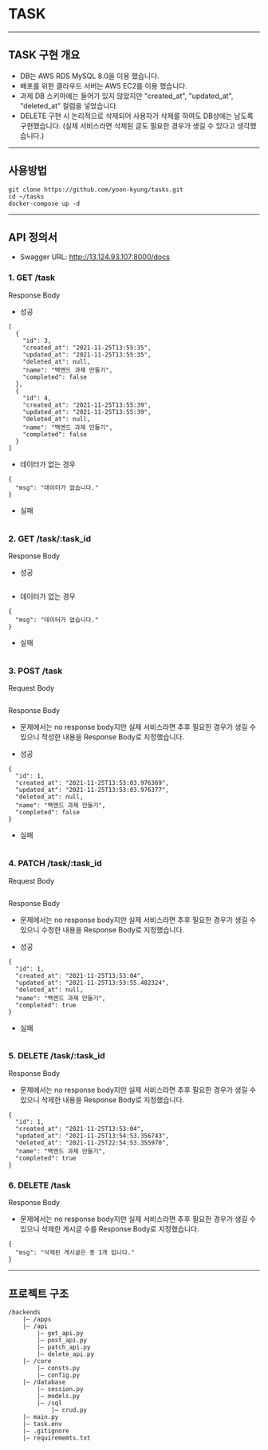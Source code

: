 # TASK
----

## TASK 구현 개요
- DB는 AWS RDS MySQL 8.0을 이용 했습니다.
- 배포를 위한 클라우드 서버는 AWS EC2를 이용 했습니다.
- 과제 DB 스키마에는 들어가 있지 않았지만 "created_at", "updated_at", "deleted_at" 컬럼을 넣었습니다.
- DELETE 구현 시 논리적으로 삭제되어 사용자가 삭제를 하여도 DB상에는 남도록 구현했습니다. (실제 서비스라면 삭제된 글도 필요한 경우가 생길 수 있다고 생각했습니다.)

----

## 사용방법
```
git clone https://github.com/yoon-kyung/tasks.git
cd ~/tasks
docker-compose up -d
```

----

## API 정의서
- Swagger URL: http://13.124.93.107:8000/docs

### 1. GET /task
Response Body
- 성공
```
[
  {
    "id": 3,
    "created_at": "2021-11-25T13:55:35",
    "updated_at": "2021-11-25T13:55:35",
    "deleted_at": null,
    "name": "백엔드 과제 만들기",
    "completed": false
  },
  {
    "id": 4,
    "created_at": "2021-11-25T13:55:39",
    "updated_at": "2021-11-25T13:55:39",
    "deleted_at": null,
    "name": "백엔드 과제 만들기",
    "completed": false
  }
]
```
- 데이터가 없는 경우
```
{
  "msg": "데이터가 없습니다."
}
```
- 실패
```
```

### 2. GET /task/:task_id
Response Body
- 성공
```
```
- 데이터가 없는 경우
```
{
  "msg": "데이터가 없습니다."
}
```
- 실패
```
```

### 3. POST /task
Request Body
```
```

Response Body
- 문제에서는 no response body지만 실제 서비스라면 추후 필요한 경우가 생길 수 있으니 작성한 내용을 Response Body로 지정했습니다.

- 성공
```
{
  "id": 1,
  "created_at": "2021-11-25T13:53:03.976369",
  "updated_at": "2021-11-25T13:53:03.976377",
  "deleted_at": null,
  "name": "백엔드 과제 만들기",
  "completed": false
}
```
- 실패
```
```

### 4. PATCH /task/:task_id
Request Body
```
```

Response Body
- 문제에서는 no response body지만 실제 서비스라면 추후 필요한 경우가 생길 수 있으니 수정한 내용을 Response Body로 지정했습니다.

- 성공
```
{
  "id": 1,
  "created_at": "2021-11-25T13:53:04",
  "updated_at": "2021-11-25T13:53:55.482324",
  "deleted_at": null,
  "name": "백엔드 과제 만들기",
  "completed": true
}
```
- 실패
```
```

### 5. DELETE /task/:task_id
Response Body
- 문제에서는 no response body지만 실제 서비스라면 추후 필요한 경우가 생길 수 있으니 삭제한 내용을 Response Body로 지정했습니다.
```
{
  "id": 1,
  "created_at": "2021-11-25T13:53:04",
  "updated_at": "2021-11-25T13:54:53.356743",
  "deleted_at": "2021-11-25T22:54:53.355970",
  "name": "백엔드 과제 만들기",
  "completed": true
}
```

### 6. DELETE /task
Response Body
- 문제에서는 no response body지만 실제 서비스라면 추후 필요한 경우가 생길 수 있으니 삭제한 게시글 수를 Response Body로 지정했습니다.
```
{
  "msg": "삭제된 게시글은 총 1개 입니다."
}
```

----

## 프로젝트 구조
```
/backends
    |— /apps
    |— /api
        |— get_api.py
        |— post_api.py
        |— patch_api.py
        |— delete_api.py
    |— /core
        |— consts.py
        |— config.py
    |— /database
        |— session.py
        |— models.py
        |— /sql
            |— crud.py
    |— main.py
    |— task.env
    |— .gitignore
    |— requirememts.txt
```
